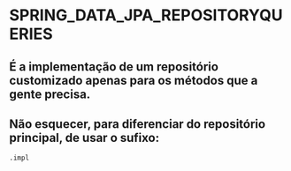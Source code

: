 # SPRING_DATA_JPA_REPOSITORYQUERIES

## É a implementação de um repositório customizado apenas para os métodos que a gente precisa.
## Não esquecer, para diferenciar do repositório principal, de usar o sufixo:
````
.impl
````